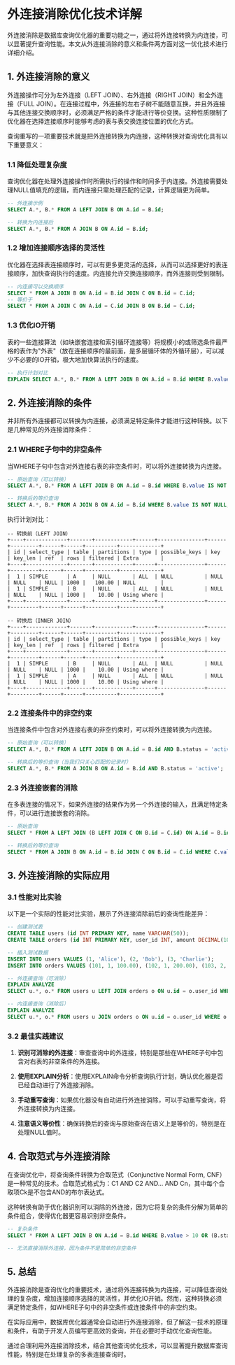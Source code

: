 # 外连接消除优化技术详解

外连接消除是数据库查询优化器的重要功能之一，通过将外连接转换为内连接，可以显著提升查询性能。本文从外连接消除的意义和条件两方面对这一优化技术进行详细介绍。

## 1. 外连接消除的意义

外连接操作可分为左外连接（LEFT JOIN）、右外连接（RIGHT JOIN）和全外连接（FULL JOIN）。在连接过程中，外连接的左右子树不能随意互换，并且外连接与其他连接交换顺序时，必须满足严格的条件才能进行等价变换。这种性质限制了优化器在选择连接顺序时能够考虑的表与表交换连接位置的优化方式。

查询重写的一项重要技术就是把外连接转换为内连接，这种转换对查询优化具有以下重要意义：

### 1.1 降低处理复杂度

查询优化器在处理外连接操作时所需执行的操作和时间多于内连接。外连接需要处理NULL值填充的逻辑，而内连接只需处理匹配的记录，计算逻辑更为简单。

```sql
-- 外连接示例
SELECT A.*, B.* FROM A LEFT JOIN B ON A.id = B.id;

-- 转换为内连接后
SELECT A.*, B.* FROM A JOIN B ON A.id = B.id;
```

### 1.2 增加连接顺序选择的灵活性

优化器在选择表连接顺序时，可以有更多更灵活的选择，从而可以选择更好的表连接顺序，加快查询执行的速度。内连接允许交换连接顺序，而外连接则受到限制。

```sql
-- 内连接可以交换顺序
SELECT * FROM A JOIN B ON A.id = B.id JOIN C ON B.id = C.id;
-- 等价于
SELECT * FROM A JOIN C ON A.id = C.id JOIN B ON B.id = C.id;
```

### 1.3 优化IO开销

表的一些连接算法（如块嵌套连接和索引循环连接等）将规模小的或筛选条件最严格的表作为"外表"（放在连接顺序的最前面，是多层循环体的外循环层），可以减少不必要的IO开销，极大地加快算法执行的速度。

```sql
-- 执行计划对比
EXPLAIN SELECT A.*, B.* FROM A LEFT JOIN B ON A.id = B.id WHERE B.value IS NOT NULL;
```

## 2. 外连接消除的条件

并非所有外连接都可以转换为内连接，必须满足特定条件才能进行这种转换。以下是几种常见的外连接消除条件：

### 2.1 WHERE子句中的非空条件

当WHERE子句中包含对外连接右表的非空条件时，可以将外连接转换为内连接。

```sql
-- 原始查询（可以转换）
SELECT A.*, B.* FROM A LEFT JOIN B ON A.id = B.id WHERE B.value IS NOT NULL;

-- 转换后的等价查询
SELECT A.*, B.* FROM A JOIN B ON A.id = B.id WHERE B.value IS NOT NULL;
```

执行计划对比：
```
-- 转换前（LEFT JOIN）
+----+-------------+-------+------------+------+---------------+------+---------+------+------+----------+-------------+
| id | select_type | table | partitions | type | possible_keys | key  | key_len | ref  | rows | filtered | Extra       |
+----+-------------+-------+------------+------+---------------+------+---------+------+------+----------+-------------+
|  1 | SIMPLE      | A     | NULL       | ALL  | NULL          | NULL | NULL    | NULL | 1000 |   100.00 | NULL        |
|  1 | SIMPLE      | B     | NULL       | ALL  | NULL          | NULL | NULL    | NULL | 1000 |    10.00 | Using where |
+----+-------------+-------+------------+------+---------------+------+---------+------+------+----------+-------------+

-- 转换后（INNER JOIN）
+----+-------------+-------+------------+------+---------------+------+---------+------+------+----------+-------------+
| id | select_type | table | partitions | type | possible_keys | key  | key_len | ref  | rows | filtered | Extra       |
+----+-------------+-------+------------+------+---------------+------+---------+------+------+----------+-------------+
|  1 | SIMPLE      | B     | NULL       | ALL  | NULL          | NULL | NULL    | NULL | 1000 |    10.00 | Using where |
|  1 | SIMPLE      | A     | NULL       | ALL  | NULL          | NULL | NULL    | NULL | 1000 |    10.00 | Using where |
+----+-------------+-------+------------+------+---------------+------+---------+------+------+----------+-------------+
```

### 2.2 连接条件中的非空约束

当连接条件中包含对外连接右表的非空约束时，可以将外连接转换为内连接。

```sql
-- 原始查询（可以转换）
SELECT A.*, B.* FROM A LEFT JOIN B ON A.id = B.id AND B.status = 'active';

-- 转换后的等价查询（当我们只关心匹配的记录时）
SELECT A.*, B.* FROM A JOIN B ON A.id = B.id AND B.status = 'active';
```

### 2.3 外连接嵌套的消除

在多表连接的情况下，如果外连接的结果作为另一个外连接的输入，且满足特定条件，可以进行连接嵌套的消除。

```sql
-- 原始查询
SELECT * FROM A LEFT JOIN (B LEFT JOIN C ON B.id = C.id) ON A.id = B.id WHERE C.value IS NOT NULL;

-- 转换后的等价查询
SELECT * FROM A JOIN B ON A.id = B.id JOIN C ON B.id = C.id WHERE C.value IS NOT NULL;
```

## 3. 外连接消除的实际应用

### 3.1 性能对比实验

以下是一个实际的性能对比实验，展示了外连接消除前后的查询性能差异：

```sql
-- 创建测试表
CREATE TABLE users (id INT PRIMARY KEY, name VARCHAR(50));
CREATE TABLE orders (id INT PRIMARY KEY, user_id INT, amount DECIMAL(10,2));

-- 插入测试数据
INSERT INTO users VALUES (1, 'Alice'), (2, 'Bob'), (3, 'Charlie');
INSERT INTO orders VALUES (101, 1, 100.00), (102, 1, 200.00), (103, 2, 150.00);

-- 外连接查询（可消除）
EXPLAIN ANALYZE
SELECT u.*, o.* FROM users u LEFT JOIN orders o ON u.id = o.user_id WHERE o.amount > 100;

-- 内连接查询（消除后）
EXPLAIN ANALYZE
SELECT u.*, o.* FROM users u JOIN orders o ON u.id = o.user_id WHERE o.amount > 100;
```

### 3.2 最佳实践建议

1. **识别可消除的外连接**：审查查询中的外连接，特别是那些在WHERE子句中包含对右表的非空条件的外连接。

2. **使用EXPLAIN分析**：使用EXPLAIN命令分析查询执行计划，确认优化器是否已经自动进行了外连接消除。

3. **手动重写查询**：如果优化器没有自动进行外连接消除，可以手动重写查询，将外连接转换为内连接。

4. **注意语义等价性**：确保转换后的查询与原始查询在语义上是等价的，特别是在处理NULL值时。

## 4. 合取范式与外连接消除

在查询优化中，将查询条件转换为合取范式（Conjunctive Normal Form, CNF）是一种常见的技术。合取范式格式为：C1 AND C2 AND... AND Cn，其中每个合取项Ck是不包含AND的布尔表达式。

这种转换有助于优化器识别可以消除的外连接，因为它将复杂的条件分解为简单的条件组合，使得优化器更容易识别非空条件。

```sql
-- 复杂条件
SELECT * FROM A LEFT JOIN B ON A.id = B.id WHERE B.value > 10 OR (B.status = 'active' AND B.type = 'premium');

-- 无法直接消除外连接，因为条件不是简单的非空条件
```

## 5. 总结

外连接消除是查询优化的重要技术，通过将外连接转换为内连接，可以降低查询处理的复杂度，增加连接顺序选择的灵活性，并优化IO开销。然而，这种转换必须满足特定条件，如WHERE子句中的非空条件或连接条件中的非空约束。

在实际应用中，数据库优化器通常会自动进行外连接消除，但了解这一技术的原理和条件，有助于开发人员编写更高效的查询，并在必要时手动优化查询性能。

通过合理利用外连接消除技术，结合其他查询优化技术，可以显著提升数据库查询性能，特别是在处理复杂的多表连接查询时。